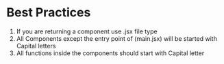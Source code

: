 # Best Practices
1)  If you are returning a component use .jsx file type
2)  All Components except the entry point of (main.jsx) will be started with Capital letters
3)  All functions inside the components should start with Capital letter
